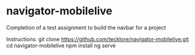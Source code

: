 # navigator-mobilelive
Completion of a test assignment to build the navbar for a project


Instructions:
git clone https://github.com/tecklore/navigator-mobilelive.git
cd navigator-mobilelive
npm install
ng serve
